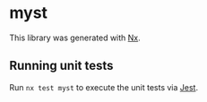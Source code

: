 # myst

This library was generated with [Nx](https://nx.dev).

## Running unit tests

Run `nx test myst` to execute the unit tests via [Jest](https://jestjs.io).
